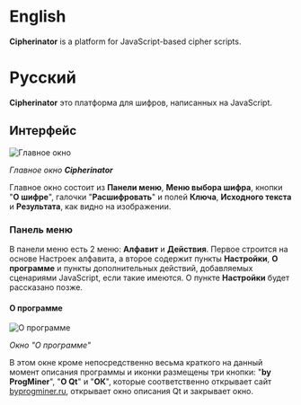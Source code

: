 # English
**Cipherinator** is a platform for JavaScript-based cipher scripts.

# Русский
**Cipherinator** это платформа для шифров, написанных на JavaScript.
## Интерфейс
![Главное окно](http://byprogminer.ru/Cipherinator/main.png)

_Главное окно **Cipherinator**_

Главное окно состоит из **Панели меню**, **Меню выбора шифра**, кнопки "**О шифре**", галочки "**Расшифровать**" и полей **Ключа**, **Исходного текста** и **Результата**, как видно на изображении.
### Панель меню
В панели меню есть 2 меню: **Алфавит** и **Действия**. Первое строится на основе Настроек алфавита, а второе содержит пункты **Настройки**, **О программе** и пункты дополнительных действий, добавляемых сценариями JavaScript, если такие имеются. О пункте **Настройки** будет рассказано позже.
#### О программе
![О программе](http://byprogminer.ru/Cipherinator/about.png)

*Окно "О программе"*

В этом окне кроме непосредственно весьма краткого на данный момент описания программы и иконки размещены три кнопки: "**by ProgMiner**", "**О Qt**" и "**ОК**", которые соответственно открывает сайт [byprogminer.ru](http://byprogminer.ru/), открывает окно описания Qt и закрывает окно.

